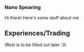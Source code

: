 ### Nano Spearing

Hi there! Here's some stuff about me

## Experiences/Trading


(Rest is to be filled out later :3)
